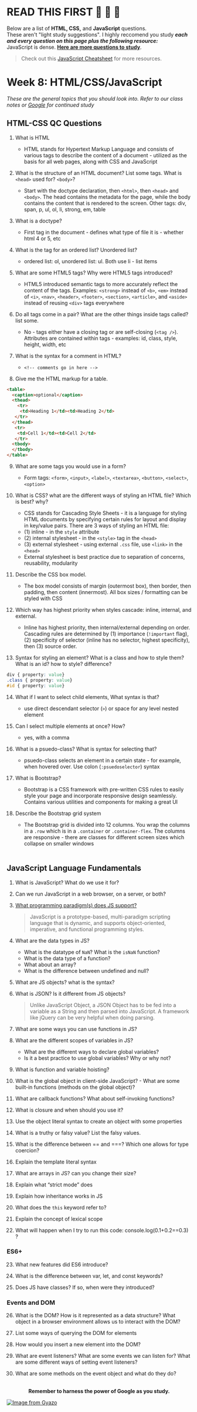 # READ THIS FIRST 🛑 🛑 🛑
Below are a list of **HTML, CSS,** and **JavaScript** questions. <br>
These aren't "light study suggestions".  I highly reccomend you study ***each and every question on this page plus the following resource:*** <br>
JavaScript is dense.  **[Here are more questions to study](https://github.com/210517-Enterprise/demos/blob/main/week8/js-questions.md)**.

> Check out this [JavaScript Cheatsheet](https://github.com/mbeaudru/modern-js-cheatsheet) for more resources.<br>

# Week 8: HTML/CSS/JavaScript
*These are the general topics that you should look into.  Refer to our class notes or [Google](https://www.google.com/) for continued study*

## HTML-CSS QC Questions 

1. What is HTML
    + HTML stands for Hypertext Markup Language and consists of various tags to describe the content of a document - utilized as the basis for all web pages, along with CSS and JavaScript
  
2. What is the structure of an HTML document? List some tags. What is `<head>` used for? `<body>`?
    + Start with the doctype declaration, then `<html>`, then `<head>` and `<body>`. The head contains the metadata for the page, while the body contains the content that is rendered to the screen. Other tags: div, span, p, ul, ol, li, strong, em, table
  
3. What is a doctype?
    + First tag in the document - defines what type of file it is - whether html 4 or 5, etc

4. What is the tag for an ordered list? Unordered list?
    + ordered list: ol, unordered list: ul. Both use li - list items
    
5. What are some HTML5 tags? Why were HTML5 tags introduced?
    + HTML5 introduced semantic tags to more accurately reflect the content of the tags. Examples: `<strong>` instead of `<b>`, `<em>` instead of `<i>`, `<nav>`, `<header>`, `<footer>`, `<section>`, `<article>`, and `<aside>` instead of reusing `<div>` tags everywhere

6. Do all tags come in a pair? What are the other things inside tags called? list some.
    + No - tags either have a closing tag or are self-closing (`<tag />`). Attributes are contained within tags - examples: id, class, style, height, width, etc

7. What is the syntax for a comment in HTML?
    + `<!-- comments go in here -->`

8. Give me the HTML markup for a table.
```html
<table>
  <caption>optional</caption>
  <thead>
    <tr>
     <td>Heading 1</td><td>Heading 2</td>
   </tr>
  </thead>
   <tr>
    <td>Cell 1</td><td>Cell 2</td>
   </tr>
  <tbody>
  </tbody>
</table>
```

9. What are some tags you would use in a form?
    + Form tags: `<form>`, `<input>`, `<label>`, `<textarea>`, `<button>`, `<select>`, `<option>`

10. What is CSS? what are the different ways of styling an HTML file? Which is best? why?
    + CSS stands for Cascading Style Sheets - it is a language for styling HTML documents by specifying certain rules for layout and display in key/value pairs. There are 3 ways of styling an HTML file:
    + (1) inline - in the `style` attribute
    + (2) internal stylesheet - in the `<style>` tag in the `<head>`
    + (3) external stylesheet - using external `.css` file, use `<link>` in the `<head>`
    + External stylesheet is best practice due to separation of concerns, reusability, modularity

11. Describe the CSS box model.
    + The box model consists of margin (outermost box), then border, then padding, then content (innermost). All box sizes / formatting can be styled with CSS

12. Which way has highest priority when styles cascade: inline, internal, and external.
    + Inline has highest priority, then internal/external depending on order. Cascading rules are determined by (1) importance (`!important` flag), (2) specificity of selector   (inline has no selector, highest specificity), then (3) source order.

13. Syntax for styling an element? What is a class and how to style them? What is an id? how to style? difference?
```css
div { property: value}
.class { property: value}
#id { property: value}
```

14. What if I want to select child elements, What syntax is that?
    + use direct descendant selector (`>`) or space for any level nested element

15. Can I select multiple elements at once? How?
    + yes, with a comma

16. What is a psuedo-class? What is syntax for selecting that?
    + psuedo-class selects an element in a certain state - for example, when hovered over. Use colon (`:psuedoselector`) syntax

17. What is Bootstrap?
    + Bootstrap is a CSS framework with pre-written CSS rules to easily style your page and incorporate responsive design seamlessly. Contains various utilities and components for making a great UI

18. Describe the Bootstrap grid system
    + The Bootstrap grid is divided into 12 columns. You wrap the columns in a `.row` which is in a `.container` or `.container-flex`. The columns are responsive - there are classes for different screen sizes which collapse on smaller windows
<br><br>
## JavaScript Language Fundamentals

1.  What is JavaScript? What do we use it for?

2.  Can we run JavaScript in a web browser, on a server, or both?

3.  [What programming paradigm(s) does JS support?](https://medium.com/javascript-in-plain-english/what-are-javascript-programming-paradigms-3ef0f576dfdb)
    > JavaScript is a prototype-based, multi-paradigm scripting language that is dynamic, and supports object-oriented, imperative, and functional programming styles.

4.  What are the data types in JS?
    - What is the datatype of `NaN`? What is the `isNaN` function?
    - What is the data type of a function?
    - What about an array?
    - What is the difference between undefined and null?

5.  What are JS objects? what is the syntax?

6.  What is JSON? Is it different from JS objects?
    > Unlike JavaScript Object, a JSON Object has to be fed into a variable as a String and then parsed into JavaScript. A framework like jQuery can be very helpful when doing parsing.

7.  What are some ways you can use functions in JS?

8.  What are the different scopes of variables in JS?
    - What are the different ways to declare global variables?
    - Is it a best practice to use global variables? Why or why not?

9.  What is function and variable hoisting?

10.  What is the global object in client-side JavaScript?
    - What are some built-in functions (methods on the global object)? 

11. What are callback functions? What about self-invoking functions?

12.  What is closure and when should you use it?

13.  Use the object literal syntax to create an object with some properties

14.  What is a truthy or falsy value? List the falsy values.

15.  What is the difference between == and ===? Which one allows for type coercion?

16.  Explain the template literal syntax

17.  What are arrays in JS? can you change their size?

18.  Explain what “strict mode” does

19.  Explain how inheritance works in JS

20.  What does the `this` keyword refer to?

21.  Explain the concept of lexical scope

22.  What will happen when I try to run this code: console.log(0.1+0.2==0.3) ?
    
### ES6+
23.  What new features did ES6 introduce?

24.  What is the difference between var, let, and const keywords?

25.  Does JS have classes? If so, when were they introduced?

### Events and DOM
26.  What is the DOM? How is it represented as a data structure? What object in a browser environment allows us to interact with the DOM?

27.  List some ways of querying the DOM for elements

28.  How would you insert a new element into the DOM?

29.  What are event listeners? What are some events we can listen for? What are some different ways of setting event listeners?

30.  What are some methods on the event object and what do they do?
<br><br>
<div align="center"><strong>Remember to harness the power of Google as you study.</strong></div>

[![Image from Gyazo](https://i.gyazo.com/bcde9cbc8b8b67bf3a4cefde4d069ba9.gif)](https://gyazo.com/bcde9cbc8b8b67bf3a4cefde4d069ba9)

